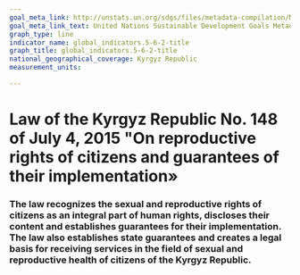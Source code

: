 ```yaml
---
goal_meta_link: http://unstats.un.org/sdgs/files/metadata-compilation/Metadata-Goal-5.pdf
goal_meta_link_text: United Nations Sustainable Development Goals Metadata (pdf 634kB)
graph_type: line
indicator_name: global_indicators.5-6-2-title
graph_title: global_indicators.5-6-2-title
national_geographical_coverage: Kyrgyz Republic
measurement_units: 

---
```

# Law of the Kyrgyz Republic No. 148 of July 4, 2015 "Оn reproductive rights of citizens and guarantees of their implementation»
### The law recognizes the sexual and reproductive rights of citizens as an integral part of human rights, discloses their content and establishes guarantees for their implementation. The law also establishes state guarantees and creates a legal basis for receiving services in the field of sexual and reproductive health of citizens of the Kyrgyz Republic.

